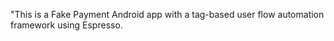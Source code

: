 "This is a Fake Payment Android app with a tag-based user flow automation framework using Espresso.
